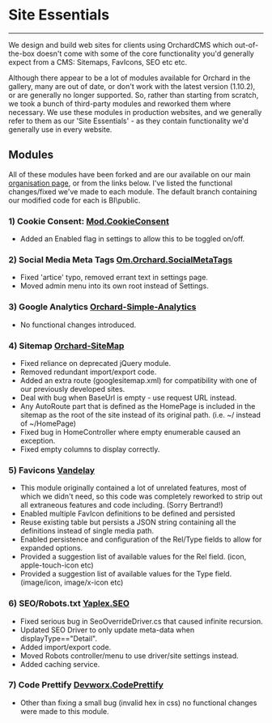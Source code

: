 # Site Essentials
---
We design and build web sites for clients using OrchardCMS which out-of-the-box doesn't come with some of the core functionality you'd generally expect from a CMS: Sitemaps, FavIcons, SEO etc etc.

Although there appear to be a lot of modules available for Orchard in the gallery, many are out of date, or don't work with the latest version (1.10.2), or are generally no longer supported. 
So, rather than starting from scratch, we took a bunch of third-party modules and reworked them where necessary. We use these modules in production websites, and we generally refer to them as our 'Site Essentials' - as they contain functionality we'd generally use in every website.

## Modules
All of these modules have been forked and are our available on our main [organisation page](https://github.com/BusinessIntegrations), or from the links below. I've listed the functional changes/fixed we've made to each module.
The default branch containing our modified code for each is BI\public.

### 1) Cookie Consent: [Mod.CookieConsent](https://github.com/BusinessIntegrations/Mod.CookieConsent)
- Added an Enabled flag in settings to allow this to be toggled on/off.

### 2) Social Media Meta Tags [Om.Orchard.SocialMetaTags](https://github.com/BusinessIntegrations/Om.Orchard.SocialMetaTags)
- Fixed 'artice' typo, removed errant text in settings page.
- Moved admin menu into its own root instead of Settings.

### 3) Google Analytics [Orchard-Simple-Analytics](https://github.com/BusinessIntegrations/Orchard-Simple-Analytics)
- No functional changes introduced.

### 4) Sitemap [Orchard-SiteMap](https://github.com/BusinessIntegrations/Orchard-SiteMap)
- Fixed reliance on deprecated jQuery module.
- Removed redundant import/export code.
- Added an extra route (googlesitemap.xml) for compatibility with one of our previously developed sites.
- Deal with bug when BaseUrl is empty - use request URL instead.
- Any AutoRoute part that is defined as the HomePage is included in the sitemap as the root of the site instead of its original path. (i.e. ~/ instead of ~/HomePage)
- Fixed bug in HomeController where empty enumerable caused an exception.
- Fixed empty columns to display correctly.

### 5) Favicons [Vandelay](https://github.com/BusinessIntegrations/vandelay)
- This module originally contained a lot of unrelated features, most of which we didn't need, so this code was completely reworked to strip out all extraneous features and code including. (Sorry Bertrand!)
- Enabled multiple FavIcon definitions to be defined and persisted
- Reuse existing table but persists a JSON string containing all the definitions instead of single media path. 
- Enabled persistence and configuration of the Rel/Type fields to allow for expanded options. 
- Provided a suggestion list of available values for the Rel field. (icon, apple-touch-icon etc)
- Provided a suggestion list of available values for the Type field. (image/icon, image/x-icon etc)

### 6) SEO/Robots.txt [Yaplex.SEO](https://github.com/BusinessIntegrations/Yaplex.SEO)
- Fixed serious bug in SeoOverrideDriver.cs that caused infinite recursion.
- Updated SEO Driver to only update meta-data when displayType=="Detail".
- Added import/export code.
- Moved Robots controller/menu to use driver/site settings instead.
- Added caching service.

### 7) Code Prettify [Devworx.CodePrettify](https://github.com/BusinessIntegrations/Devworx.CodePrettify)
- Other than fixing a small bug (invalid hex in css) no functional changes were made to this module.

